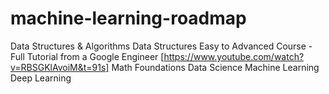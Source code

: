 # machine-learning-roadmap

Data Structures & Algorithms
Data Structures Easy to Advanced Course - Full Tutorial from a Google Engineer [https://www.youtube.com/watch?v=RBSGKlAvoiM&t=91s]
Math Foundations
Data Science
Machine Learning
Deep Learning

